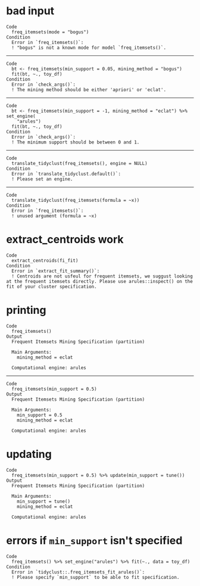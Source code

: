 # bad input

    Code
      freq_itemsets(mode = "bogus")
    Condition
      Error in `freq_itemsets()`:
      ! "bogus" is not a known mode for model `freq_itemsets()`.

---

    Code
      bt <- freq_itemsets(min_support = 0.05, mining_method = "bogus")
      fit(bt, ~., toy_df)
    Condition
      Error in `check_args()`:
      ! The mining method should be either 'apriori' or 'eclat'.

---

    Code
      bt <- freq_itemsets(min_support = -1, mining_method = "eclat") %>% set_engine(
        "arules")
      fit(bt, ~., toy_df)
    Condition
      Error in `check_args()`:
      ! The minimum support should be between 0 and 1.

---

    Code
      translate_tidyclust(freq_itemsets(), engine = NULL)
    Condition
      Error in `translate_tidyclust.default()`:
      ! Please set an engine.

---

    Code
      translate_tidyclust(freq_itemsets(formula = ~x))
    Condition
      Error in `freq_itemsets()`:
      ! unused argument (formula = ~x)

# extract_centroids work

    Code
      extract_centroids(fi_fit)
    Condition
      Error in `extract_fit_summary()`:
      ! Centroids are not usfeul for frequent itemsets, we suggust looking at the frequent itemsets directly. Please use arules::inspect() on the fit of your cluster specification.

# printing

    Code
      freq_itemsets()
    Output
      Frequent Itemsets Mining Specification (partition)
      
      Main Arguments:
        mining_method = eclat
      
      Computational engine: arules 
      

---

    Code
      freq_itemsets(min_support = 0.5)
    Output
      Frequent Itemsets Mining Specification (partition)
      
      Main Arguments:
        min_support = 0.5
        mining_method = eclat
      
      Computational engine: arules 
      

# updating

    Code
      freq_itemsets(min_support = 0.5) %>% update(min_support = tune())
    Output
      Frequent Itemsets Mining Specification (partition)
      
      Main Arguments:
        min_support = tune()
        mining_method = eclat
      
      Computational engine: arules 
      

# errors if `min_support` isn't specified

    Code
      freq_itemsets() %>% set_engine("arules") %>% fit(~., data = toy_df)
    Condition
      Error in `tidyclust::.freq_itemsets_fit_arules()`:
      ! Please specify `min_support` to be able to fit specification.

